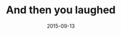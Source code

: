 ---
layout: base.njk
title : 'And then you laughed' 
view_title : 'And then you laughed' 
year : '2015' 
date : '2015-09-13' 
img_file : '/drawing/andthenyoulaughed.jpg' 
html_file : 'andthenyoulaughed' 
next_html : 'ididntknowhecouldtalk.html' 
year_order : '45' 
permalink : "title/{{html_file}}.html"
---